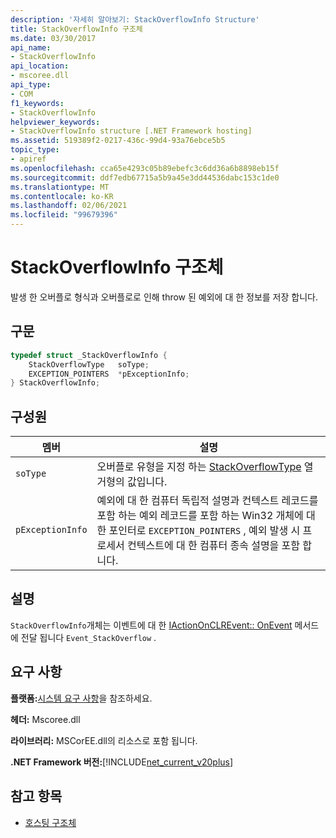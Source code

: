 ```yaml
---
description: '자세히 알아보기: StackOverflowInfo Structure'
title: StackOverflowInfo 구조체
ms.date: 03/30/2017
api_name:
- StackOverflowInfo
api_location:
- mscoree.dll
api_type:
- COM
f1_keywords:
- StackOverflowInfo
helpviewer_keywords:
- StackOverflowInfo structure [.NET Framework hosting]
ms.assetid: 519389f2-0217-436c-99d4-93a76ebce5b5
topic_type:
- apiref
ms.openlocfilehash: cca65e4293c05b89ebefc3c6dd36a6b8898eb15f
ms.sourcegitcommit: ddf7edb67715a5b9a45e3dd44536dabc153c1de0
ms.translationtype: MT
ms.contentlocale: ko-KR
ms.lasthandoff: 02/06/2021
ms.locfileid: "99679396"
---
```

# <a name="stackoverflowinfo-structure"></a>StackOverflowInfo 구조체

발생 한 오버플로 형식과 오버플로로 인해 throw 된 예외에 대 한 정보를 저장 합니다.  
  
## <a name="syntax"></a>구문  
  
```cpp  
typedef struct _StackOverflowInfo {  
    StackOverflowType   soType;  
    EXCEPTION_POINTERS  *pExceptionInfo;  
} StackOverflowInfo;  
```  
  
## <a name="members"></a>구성원  
  
|멤버|설명|  
|------------|-----------------|  
|`soType`|오버플로 유형을 지정 하는 [StackOverflowType](stackoverflowtype-enumeration.md) 열거형의 값입니다.|  
|`pExceptionInfo`|예외에 대 한 컴퓨터 독립적 설명과 컨텍스트 레코드를 포함 하는 예외 레코드를 포함 하는 Win32 개체에 대 한 포인터로 `EXCEPTION_POINTERS` , 예외 발생 시 프로세서 컨텍스트에 대 한 컴퓨터 종속 설명을 포함 합니다.|  
  
## <a name="remarks"></a>설명  

 `StackOverflowInfo`개체는 이벤트에 대 한 [IActionOnCLREvent:: OnEvent](iactiononclrevent-onevent-method.md) 메서드에 전달 됩니다 `Event_StackOverflow` .  
  
## <a name="requirements"></a>요구 사항  

 **플랫폼:**[시스템 요구 사항](../../get-started/system-requirements.md)을 참조하세요.  
  
 **헤더:** Mscoree.dll  
  
 **라이브러리:** MSCorEE.dll의 리소스로 포함 됩니다.  
  
 **.NET Framework 버전:**[!INCLUDE[net_current_v20plus](../../../../includes/net-current-v20plus-md.md)]  
  
## <a name="see-also"></a>참고 항목

- [호스팅 구조체](hosting-structures.md)
